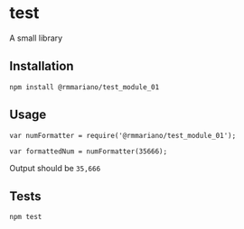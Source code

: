 test
=========

A small library

## Installation

  `npm install @rmmariano/test_module_01`

## Usage

    var numFormatter = require('@rmmariano/test_module_01');

    var formattedNum = numFormatter(35666);
  
  
  Output should be `35,666`


## Tests

  `npm test`


